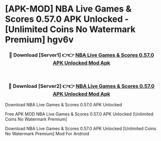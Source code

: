 # [APK-MOD] NBA  Live Games & Scores 0.57.0 APK Unlocked - [Unlimited Coins No Watermark Premium] hgv6v



<div align="center">
<h3>🔴 Download [Server1] 👉👉 <a href="https://momento.my/?title=NBA__Live_Games_&_Scores_0.57.0_APK_Unlocked">NBA  Live Games & Scores 0.57.0 APK Unlocked Mod Apk</a></h3><br>

<h3>🔴 Download [Server2] 👉👉 <a href="https://momento.my/?title=NBA__Live_Games_&_Scores_0.57.0_APK_Unlocked">NBA  Live Games & Scores 0.57.0 APK Unlocked Mod Apk</a></h3>
</div>



Download NBA  Live Games & Scores 0.57.0 APK Unlocked 

Free APK MOD NBA  Live Games & Scores 0.57.0 APK Unlocked [Unlimited Coins No Watermark Premium]

Download NBA  Live Games & Scores 0.57.0 APK Unlocked [Unlimited Coins No Watermark Premium] Mod For Android
